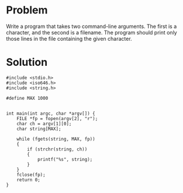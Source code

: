 # Problem
Write a program that takes two command-line arguments. The first is a character, and
the second is a filename. The program should print only those lines in the file containing the given character.
# Solution
```
#include <stdio.h>
#include <iso646.h>
#include <string.h>

#define MAX 1000


int main(int argc, char *argv[]) {
    FILE *fp = fopen(argv[2], "r");
    char ch = argv[1][0];
    char string[MAX];

    while (fgets(string, MAX, fp))
    {
        if (strchr(string, ch))
        {
            printf("%s", string);
        }
    }
    fclose(fp); 
    return 0;
}
```

